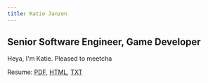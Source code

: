 ```yaml
---
title: Katie Janzen
---
```


## Senior Software Engineer, Game Developer

Heya, I'm Katie. Pleased to meetcha

Resume: [PDF](/resume.pdf), [HTML](/resume.html), [TXT](/resume.txt)

